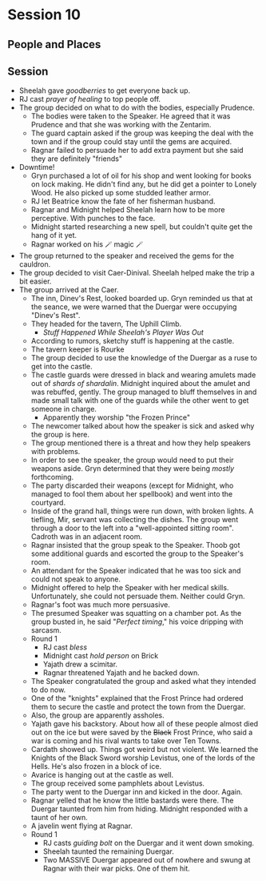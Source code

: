 # Session 10
## People and Places
## Session
* Sheelah gave _goodberries_ to get everyone back up.
* RJ cast _prayer of healing_ to top people off.
* The group decided on what to do with the bodies, especially Prudence.
	* The bodies were taken to the Speaker. He agreed that it was Prudence and that she was working with the Zentarim.
	* The guard captain asked if the group was keeping the deal with the town and if the group could stay until the gems are acquired.
	* Ragnar failed to persuade her to add extra payment but she said they are definitely "friends"
* Downtime!
	* Gryn purchased a lot of oil for his shop and went looking for books on lock making. He didn't find any, but he did get a pointer to Lonely Wood. He also picked up some studded leather armor.
	* RJ let Beatrice know the fate of her fisherman husband.
	* Ragnar and Midnight helped Sheelah learn how to be more perceptive. With punches to the face.
	* Midnight started researching a new spell, but couldn't quite get the hang of it yet.
	* Ragnar worked on his 🪄 magic 🪄
* The group returned to the speaker and received the gems for the cauldron.
* The group decided to visit Caer-Dinival. Sheelah helped make the trip a bit easier.
* The group arrived at the Caer.
	* The inn, Dinev's Rest, looked boarded up. Gryn reminded us that at the seance, we were warned that the Duergar were occupying "Dinev's Rest".
	* They headed for the tavern, The Uphill Climb.
		* _Stuff Happened While Sheelah's Player Was Out_
	* According to rumors, sketchy stuff is happening at the castle.
	* The tavern keeper is Rourke
	* The group decided to use the knowledge of the Duergar as a ruse to get into the castle.
	* The castle guards were dressed in black and wearing amulets made out of _shards of shardalin_. Midnight inquired about the amulet and was rebuffed, gently. The group managed to bluff themselves in and made small talk with one of the guards while the other went to get someone in charge.
		* Apparently they worship "the Frozen Prince"
	* The newcomer talked about how the speaker is sick and asked why the group is here.
	* The group mentioned there is a threat and how they help speakers with problems.
	* In order to see the speaker, the group would need to put their weapons aside. Gryn determined that they were being _mostly_ forthcoming.
	* The party discarded their weapons (except for Midnight, who managed to fool them about her spellbook) and went into the courtyard.
	* Inside of the grand hall, things were run down, with broken lights. A tiefling, Mir, servant was collecting the dishes. The group went through a door to the left into a "well-appointed sitting room". Cadroth was in an adjacent room.
	* Ragnar insisted that the group speak to the Speaker. Thoob got some additional guards and escorted the group to the Speaker's room.
	* An attendant for the Speaker indicated that he was too sick and could not speak to anyone.
	* Midnight offered to help the Speaker with her medical skills. Unfortunately, she could not persuade them. Neither could Gryn.
	* Ragnar's foot was much more persuasive.
	* The presumed Speaker was squatting on a chamber pot. As the group busted in, he said "_Perfect timing_," his voice dripping with sarcasm.
	* Round 1
		* RJ cast _bless_
		* Midnight cast _hold person_ on Brick
		* Yajath drew a scimitar.
		* Ragnar threatened Yajath and he backed down.
	* The Speaker congratulated the group and asked what they intended to do now.
	* One of the "knights" explained that the Frost Prince had ordered them to secure the castle and protect the town from the Duergar.
	* Also, the group are apparently assholes.
	* Yajath gave his backstory. About how all of these people almost died out on the ice but were saved by the ~~Black~~ Frost Prince, who said a war is coming and his rival wants to take over Ten Towns.
	* Cardath showed up. Things got weird but not violent. We learned the Knights of the Black Sword worship Levistus, one of the lords of the Hells. He's also frozen in a block of ice.
	* Avarice is hanging out at the castle as well.
	* The group received some pamphlets about Levistus.
	* The party went to the Duergar inn and kicked in the door. Again.
	* Ragnar yelled that he know the little bastards were there. The Duergar taunted from him from hiding. Midnight responded with a taunt of her own.
	* A javelin went flying at Ragnar.
	* Round 1
		* RJ casts _guiding bolt_ on the Duergar and it went down smoking.
		* Sheelah taunted the remaining Duergar.
		* Two MASSIVE Duergar appeared out of nowhere and swung at Ragnar with their war picks. One of them hit.
<!--stackedit_data:
eyJoaXN0b3J5IjpbLTIwMjU2MDM2NDUsMTQ0NjA5MTQwNywxOD
U5Nzk2MjQ0LDE4NzM1NTIwNjgsMjEzNzQ2MzQ0OCwxMjE2NjMz
NTgsLTEyNjQ3NjIwODEsMTUwMDMzOTE5MSw1NjM1NDE2MTIsLT
E2MTk4ODkwMzUsNTI4NjgyMjgsOTI2Njc4MDI4LC0xMzk4NjM1
MzcsLTEzNTMyNTk4ODgsLTE2NzQ3NDQ1MSwtMjAxNTYzOTY0Ni
wtMTgwNDgwMTg4Miw4MjgxNjk1ODEsMTU4Njc1NDAxOSwtODIx
ODgzNTU5XX0=
-->